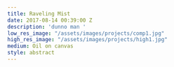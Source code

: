 ```yaml
---
title: Raveling Mist
date: 2017-08-14 00:39:00 Z
description: 'dunno man '
low_res_image: "/assets/images/projects/comp1.jpg"
high_res_image: "/assets/images/projects/high1.jpg"
medium: Oil on canvas
style: abstract
---
```


